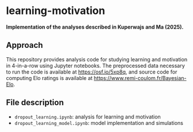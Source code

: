 # learning-motivation

**Implementation of the analyses described in Kuperwajs and Ma (2025).**

## Approach

This repository provides analysis code for studying learning and motivation in 4-in-a-row using Jupyter notebooks. The preprocessed data necessary to run the code is available at https://osf.io/5xp8q, and source code for computing Elo ratings is available at https://www.remi-coulom.fr/Bayesian-Elo.

## File description

- `dropout_learning.ipynb`: analysis for learning and motivation
- `dropout_learning_model.ipynb`: model implementation and simulations
